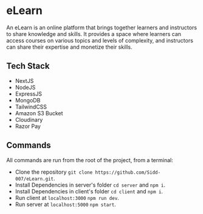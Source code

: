 # eLearn

An eLearn is an online platform that brings together learners and instructors to share knowledge and skills. It provides a space where learners can access courses on various topics and levels of complexity, and instructors can share their expertise and monetize their skills. 

## Tech Stack

  - NextJS
  - NodeJS
  - ExpressJS
  - MongoDB
  - TailwindCSS
  - Amazon S3 Bucket
  - Cloudinary
  - Razor Pay



## Commands

All commands are run from the root of the project, from a terminal:
  - Clone the repository `git clone https://github.com/Sidd-007/eLearn.git`.
  - Install Dependencies in server's folder `cd server` and `npm i`.
  - Install Dependencies in client's folder `cd client` and `npm i`.
  - Run client at `localhost:3000` `npm run dev`.
  - Run server at `localhost:5000` `npm start`.

  
